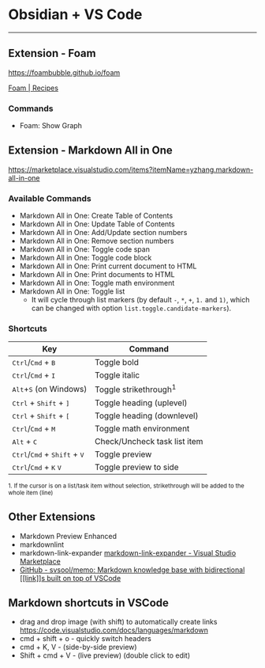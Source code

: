 # Obsidian + VS Code

---

## Extension - Foam

<https://foambubble.github.io/foam>

[Foam | Recipes](https://foambubble.github.io/foam/user/recipes/recipes)

### Commands

- Foam: Show Graph

## Extension - Markdown All in One

<https://marketplace.visualstudio.com/items?itemName=yzhang.markdown-all-in-one>

### Available Commands

- Markdown All in One: Create Table of Contents
- Markdown All in One: Update Table of Contents
- Markdown All in One: Add/Update section numbers
- Markdown All in One: Remove section numbers
- Markdown All in One: Toggle code span
- Markdown All in One: Toggle code block
- Markdown All in One: Print current document to HTML
- Markdown All in One: Print documents to HTML
- Markdown All in One: Toggle math environment
- Markdown All in One: Toggle list
  - It will cycle through list markers (by default `-`, `*`, `+`, `1.` and `1)`, which can be changed with option `list.toggle.candidate-markers`).

### Shortcuts

| **Key** | **Command** |
|---|---|
| <kbd>Ctrl</kbd>/<kbd>Cmd</kbd> + <kbd>B</kbd> | Toggle bold |
| <kbd>Ctrl</kbd>/<kbd>Cmd</kbd> + <kbd>I</kbd> | Toggle italic |
| <kbd>Alt</kbd>+<kbd>S</kbd> (on Windows) | Toggle strikethrough<sup>1</sup> |
| <kbd>Ctrl</kbd> + <kbd>Shift</kbd> + <kbd>]</kbd> | Toggle heading (uplevel) |
| <kbd>Ctrl</kbd> + <kbd>Shift</kbd> + <kbd>[</kbd> | Toggle heading (downlevel) |
| <kbd>Ctrl</kbd>/<kbd>Cmd</kbd> + <kbd>M</kbd> | Toggle math environment |
| <kbd>Alt</kbd> + <kbd>C</kbd> | Check/Uncheck task list item |
| <kbd>Ctrl</kbd>/<kbd>Cmd</kbd> + <kbd>Shift</kbd> + <kbd>V</kbd> | Toggle preview |
| <kbd>Ctrl</kbd>/<kbd>Cmd</kbd> + <kbd>K</kbd> <kbd>V</kbd> | Toggle preview to side |

<sup>1. If the cursor is on a list/task item without selection, strikethrough will be added to the whole item (line)</sup>

## Other Extensions

- Markdown Preview Enhanced
- markdownlint
- markdown-link-expander
  [markdown-link-expander - Visual Studio Marketplace](https://marketplace.visualstudio.com/items?itemName=skn0tt.markdown-link-expander)
- [GitHub - svsool/memo: Markdown knowledge base with bidirectional [[link]]s built on top of VSCode](https://github.com/svsool/memo)

## Markdown shortcuts in VSCode

- drag and drop image (with shift) to automatically create links
<https://code.visualstudio.com/docs/languages/markdown>
- cmd + shift + o - quickly switch headers
- cmd + K, V - (side-by-side preview)
- Shift + cmd + V - (live preview) (double click to edit)
